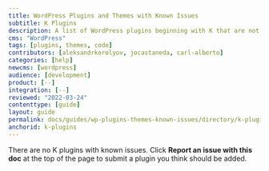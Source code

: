 ```yaml
---
title: WordPress Plugins and Themes with Known Issues
subtitle: K Plugins
description: A list of WordPress plugins beginning with K that are not supported and/or require workarounds.
cms: "WordPress"
tags: [plugins, themes, code]
contributors: [aleksandrkorolyov, jocastaneda, carl-alberto]
categories: [help]
newcms: [wordpress]
audience: [development]
product: [--]
integration: [--]
reviewed: "2022-03-24"
contenttype: [guide]
layout: guide
permalink: docs/guides/wp-plugins-themes-known-issues/directory/k-plugins
anchorid: k-plugins
---
```


There are no K plugins with known issues. Click **Report an issue with this doc** at the top of the page to submit a plugin you think should be added.